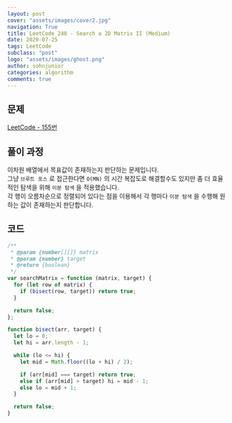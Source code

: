 ```yaml
---
layout: post
cover: "assets/images/cover2.jpg"
navigation: True
title: LeetCode 240 - Search a 2D Matrix II (Medium)
date: 2020-07-25
tags: LeetCode
subclass: "post"
logo: "assets/images/ghost.png"
author: sohnjunior
categories: algorithm
comments: true
---
```


## 문제

[LeetCode - 155번](https://leetcode.com/problems/min-stack/)

## 풀이 과정

이차원 배열에서 목표값이 존재하는지 판단하는 문제입니다. <br>
그냥 `브루트 포스` 로 접근한다면 `O(MN)` 의 시간 복잡도로 해결할수도 있지만 좀 더 효율적인 탐색을 위해 `이분 탐색` 을 적용했습니다. <br>
각 행이 오름차순으로 정렬되어 있다는 점을 이용해서 각 행마다 `이분 탐색` 을 수행해 원하는 값이 존재하는지 판단합니다. <br>

## 코드

```javascript
/**
 * @param {number[][]} matrix
 * @param {number} target
 * @return {boolean}
 */
var searchMatrix = function (matrix, target) {
  for (let row of matrix) {
    if (bisect(row, target)) return true;
  }

  return false;
};

function bisect(arr, target) {
  let lo = 0;
  let hi = arr.length - 1;

  while (lo <= hi) {
    let mid = Math.floor((lo + hi) / 2);

    if (arr[mid] === target) return true;
    else if (arr[mid] > target) hi = mid - 1;
    else lo = mid + 1;
  }

  return false;
}
```
